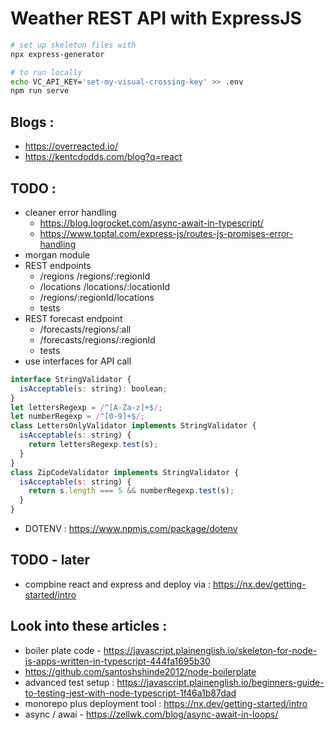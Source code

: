# Weather REST API with ExpressJS



```sh
# set up skeleton files with 
npx express-generator

# to run locally
echo VC_API_KEY='set-my-visual-crossing-key' >> .env
npm run serve
```

## Blogs : 
- https://overreacted.io/
- https://kentcdodds.com/blog?q=react


## TODO :
- cleaner error handling 
  - https://blog.logrocket.com/async-await-in-typescript/
  - https://www.toptal.com/express-js/routes-js-promises-error-handling
- morgan module
- REST endpoints 
    - /regions /regions/:regionId
    - /locations /locations/:locationId
    - /regions/:regionId/locations
    - tests
- REST forecast endpoint
    - /forecasts/regions/:all
    - /forecasts/regions/:regionId
    - tests
- use interfaces for API call
```javascript
interface StringValidator {
  isAcceptable(s: string): boolean;
}
let lettersRegexp = /^[A-Za-z]+$/;
let numberRegexp = /^[0-9]+$/;
class LettersOnlyValidator implements StringValidator {
  isAcceptable(s: string) {
    return lettersRegexp.test(s);
  }
}
class ZipCodeValidator implements StringValidator {
  isAcceptable(s: string) {
    return s.length === 5 && numberRegexp.test(s);
  }
}
```
- DOTENV : https://www.npmjs.com/package/dotenv

## TODO - later
- compbine react and express and deploy via : https://nx.dev/getting-started/intro


## Look into these articles : 
- boiler plate code - https://javascript.plainenglish.io/skeleton-for-node-js-apps-written-in-typescript-444fa1695b30
- https://github.com/santoshshinde2012/node-boilerplate
- advanced test setup : https://javascript.plainenglish.io/beginners-guide-to-testing-jest-with-node-typescript-1f46a1b87dad
- monorepo plus deployment tool : https://nx.dev/getting-started/intro
- async / awai - https://zellwk.com/blog/async-await-in-loops/

